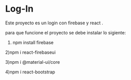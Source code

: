 # Log-In
 Este proyecto es un login con firebase y react .

para que funcione el proyecto se debe instalar lo sigiente:


1) npm install firebase

2)npm i react-firebaseui

3)npm i @material-ui/core

4)npm i react-bootstrap
